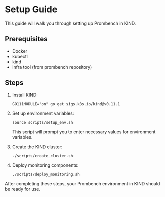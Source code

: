 # Setup Guide

This guide will walk you through setting up Prombench in KIND.

## Prerequisites

- Docker
- kubectl
- kind
- infra tool (from prombench repository)

## Steps

1. Install KIND:
   ```
   GO111MODULE="on" go get sigs.k8s.io/kind@v0.11.1
   ```

2. Set up environment variables:
   ```
   source scripts/setup_env.sh
   ```
   This script will prompt you to enter necessary values for environment variables.

3. Create the KIND cluster:
   ```
   ./scripts/create_cluster.sh
   ```

4. Deploy monitoring components:
   ```
   ./scripts/deploy_monitoring.sh
   ```

After completing these steps, your Prombench environment in KIND should be ready for use.
